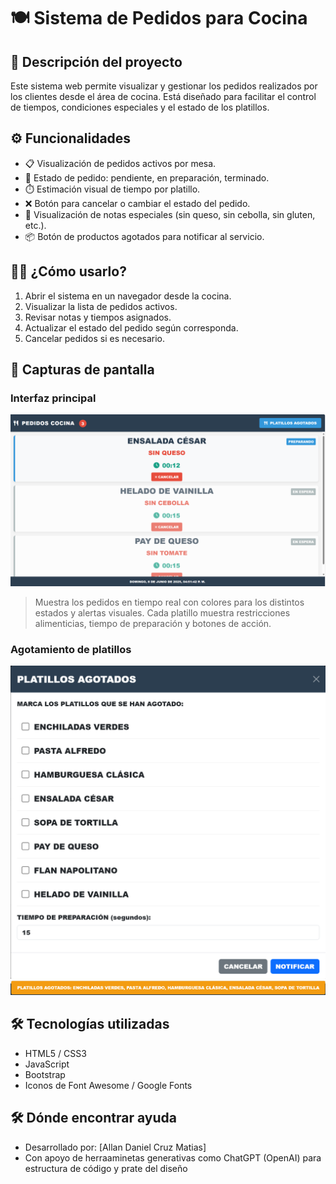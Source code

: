 # 🍽️ Sistema de Pedidos para Cocina

## 📝 Descripción del proyecto
Este sistema web permite visualizar y gestionar los pedidos realizados por los clientes desde el área de cocina. Está diseñado para facilitar el control de tiempos, condiciones especiales y el estado de los platillos.

## ⚙️ Funcionalidades
- 📋 Visualización de pedidos activos por mesa.
- 🔄 Estado de pedido: pendiente, en preparación, terminado.
- ⏱️ Estimación visual de tiempo por platillo.
- ❌ Botón para cancelar o cambiar el estado del pedido.
- 🧾 Visualización de notas especiales (sin queso, sin cebolla, sin gluten, etc.).
- 📦 Botón de productos agotados para notificar al servicio.

## 👨‍🍳 ¿Cómo usarlo?
1. Abrir el sistema en un navegador desde la cocina.
2. Visualizar la lista de pedidos activos.
3. Revisar notas y tiempos asignados.
4. Actualizar el estado del pedido según corresponda.
5. Cancelar pedidos si es necesario.

## 📸 Capturas de pantalla
### Interfaz principal
![alt text](image-1.png)
> Muestra los pedidos en tiempo real con colores para los distintos estados y alertas visuales.
> Cada platillo muestra restricciones alimenticias, tiempo de preparación y botones de acción.
### Agotamiento de platillos
![alt text](image-2.png)
![alt text](image-3.png)

## 🛠️ Tecnologías utilizadas
- HTML5 / CSS3
- JavaScript
- Bootstrap
- Iconos de Font Awesome / Google Fonts

## 🛠️ Dónde encontrar ayuda
- Desarrollado por: [Allan Daniel Cruz Matias]
- Con apoyo de herraaminetas generativas como ChatGPT (OpenAI) para estructura de código y prate del diseño
